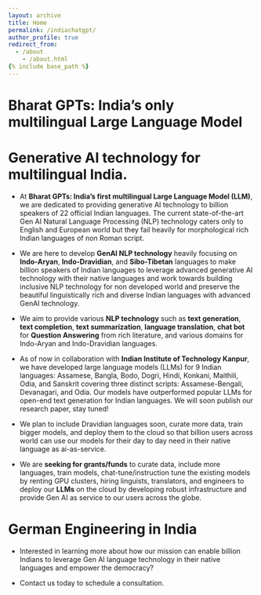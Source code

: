 ```yaml
---
layout: archive
title: Home
permalink: /indiachatgpt/
author_profile: true
redirect_from:
  - /about
    - /about.html
{% include base_path %}
---
```



Bharat GPTs: India’s only multilingual Large Language Model
========


Generative AI technology for multilingual India.
=====
* At **Bharat GPTs: India’s first multilingual Large Language Model (LLM)**, we are dedicated to providing generative AI technology to billion speakers of 22 official Indian languages. The current state-of-the-art  Gen AI Natural Language Processing (NLP) technology caters only to English and European world but they fail heavily for morphological rich Indian languages of non Roman script.

* We are here to develop **GenAI NLP technology** heavily focusing on **Indo-Aryan**, **Indo-Dravidian**, and **Sibo-Tibetan** languages to make billion speakers of Indian languages to leverage advanced generative AI technology with their native languages and work towards building inclusive NLP technology for non developed world and preserve the beautiful linguistically rich and diverse Indian languages with advanced GenAI technology.

* We aim to provide various **NLP technology** such as **text generation**, **text completion**, **text summarization**, **language translation**, **chat bot** for **Question Answering** from rich literature, and various domains for Indo-Aryan and Indo-Dravidian languages.

* As of now in collaboration with **Indian Institute of Technology Kanpur**, we have developed large language models (LLMs) for 9 Indian languages: Assamese, Bangla, Bodo, Dogri, Hindi, Konkani, Maithili, Odia, and Sanskrit covering three distinct scripts: Assamese-Bengali, Devanagari, and Odia. Our models have outperformed popular LLMs  for open-end text generation for Indian languages. We will soon publish our research paper, stay tuned!

* We plan to include Dravidian languages soon, curate more data, train bigger models, and deploy them to the cloud so that billion users across world can use our models for their day to day need in their native language as ai-as-service.

* We are **seeking for grants/funds** to curate data, include more languages, train models, chat-tune/instruction tune the existing models by renting GPU clusters, hiring linguists, translators, and engineers to deploy our **LLMs** on the cloud by developing robust infrastructure and provide Gen AI as service to our users across the globe.
  

German Engineering in India
===

* Interested in learning more about how our mission can enable billion Indians to leverage Gen AI language technology in their native languages and empower the democracy? 

* Contact us today to schedule a consultation.
